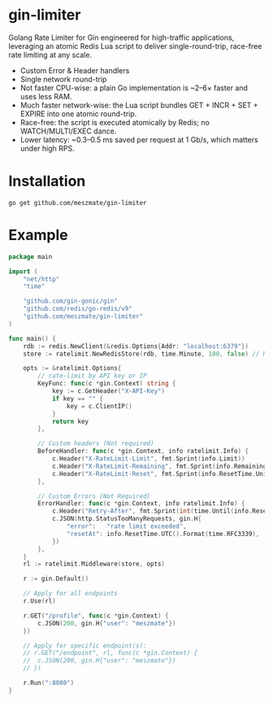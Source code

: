 # gin-limiter
Golang Rate Limiter for Gin engineered for high-traffic applications, leveraging an atomic Redis Lua script to deliver single-round-trip, race-free rate limiting at any scale.
- Custom Error & Header handlers
- Single network round-trip
- Not faster CPU-wise: a plain Go implementation is ~2–6× faster and uses less RAM.
- Much faster network-wise: the Lua script bundles GET + INCR + SET + EXPIRE into one atomic round-trip.
- Race-free: the script is executed atomically by Redis; no WATCH/MULTI/EXEC dance.
- Lower latency: ~0.3–0.5 ms saved per request at 1 Gb/s, which matters under high RPS.

# Installation
```shell
go get github.com/meszmate/gin-limiter
```

# Example
```go
package main

import (
	"net/http"
	"time"

	"github.com/gin-gonic/gin"
	"github.com/redis/go-redis/v9"
	"github.com/meszmate/gin-limiter"
)

func main() {
	rdb := redis.NewClient(&redis.Options{Addr: "localhost:6379"})
	store := ratelimit.NewRedisStore(rdb, time.Minute, 100, false) // Maximum 100 requests in 1 minute

	opts := &ratelimit.Options{
		// rate-limit by API key or IP
		KeyFunc: func(c *gin.Context) string {
			key := c.GetHeader("X-API-Key")
			if key == "" {
				key = c.ClientIP()
			}
			return key
		},

		// Custom headers (Not required)
		BeforeHandler: func(c *gin.Context, info ratelimit.Info) {
			c.Header("X-RateLimit-Limit", fmt.Sprint(info.Limit))
			c.Header("X-RateLimit-Remaining", fmt.Sprint(info.RemainingHits))
			c.Header("X-RateLimit-Reset", fmt.Sprint(info.ResetTime.Unix()))
		},

		// Custom Errors (Not Required)
		ErrorHandler: func(c *gin.Context, info ratelimit.Info) {
			c.Header("Retry-After", fmt.Sprint(int(time.Until(info.ResetTime).Seconds())))
			c.JSON(http.StatusTooManyRequests, gin.H{
				"error":   "rate limit exceeded",
				"resetAt": info.ResetTime.UTC().Format(time.RFC3339),
			})
		},
	}
    rl := ratelimit.Middleware(store, opts)

	r := gin.Default()

    // Apply for all endpoints
    r.Use(rl)

	r.GET("/profile", func(c *gin.Context) {
		c.JSON(200, gin.H{"user": "meszmate"})
	})

    // Apply for specific endpoint(s):
	// r.GET("/endpoint", rl, func(c *gin.Context) {
	// 	c.JSON(200, gin.H{"user": "meszmate"})
	// })

	r.Run(":8080")
}
```
